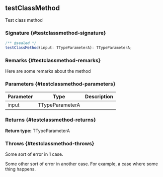 ## testClassMethod

Test class method

### Signature {#testclassmethod-signature}

```typescript
/** @sealed */
testClassMethod(input: TTypeParameterA): TTypeParameterA;
```

### Remarks {#testclassmethod-remarks}

Here are some remarks about the method

### Parameters {#testclassmethod-parameters}

| Parameter | Type | Description |
| - | - | - |
| input | TTypeParameterA |  |

### Returns {#testclassmethod-returns}

**Return type:** TTypeParameterA

### Throws {#testclassmethod-throws}

Some sort of error in 1 case.

Some other sort of error in another case. For example, a case where some thing happens.
